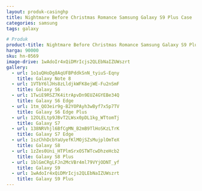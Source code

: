 ```yaml
---
layout: produk-casinghp
title: Nightmare Before Christmas Romance Samsung Galaxy S9 Plus Case
categories: samsung
tags: galaxy

# Produk
product-title: Nightmare Before Christmas Romance Samsung Galaxy S9 Plus Case
harga: 90000
sku: hn-0569
image-drive: 1wAdoIr4xQiDMrIcjs2QLEbNaIZUWszrt
gallery:
  - url: 1o1uQHoDg8AqUFBPddkSnN_tyiuS-Eqny
    title: Galaxy Note 8
  - url: 1VTbY6lJHs8zLldjkWFK8ejWE-Fu2nSmF
    title: Galaxy S6
  - url: 1TwiE9RSZ7K4itrApvDn9EUZ4GYEBe34Q
    title: Galaxy S6 Edge
  - url: 1tm_QO3eir9g-B2YOPAyh3wByf7x5p7TV
    title: Galaxy S6 Edge Plus
  - url: 12OLELtp9JBvT2LWsx0pDL1kg_WTtomTj
    title: Galaxy S7
  - url: 138NRVhjl6BfCgMN_B2mB9TlHoSKzLTrK
    title: Galaxy S7 Edge
  - url: 1szChhDcbYaUyefKlMOjSZsMujplOmTeX
    title: Galaxy S8
  - url: 1zZes0Uni_HTPlmSrxOSTWTcwDhzeHcb2
    title: Galaxy S8 Plus
  - url: 1blGmCRgLFJn2McVBr4ml79VYjODNT_yf
    title: Galaxy S9
  - url: 1wAdoIr4xQiDMrIcjs2QLEbNaIZUWszrt
    title: Galaxy S9 Plus
---
```

